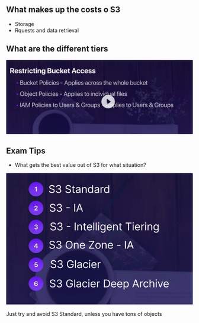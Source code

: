 ## What makes up the costs o S3

- Storage
- Rquests and data retrieval

## What are the different tiers

![Alt text](image-2.png)

## Exam Tips

- What gets the best value out of S3 for what situation?

![Alt text](image-3.png)

Just try and avoid S3 Standard, unless you have tons of objects
